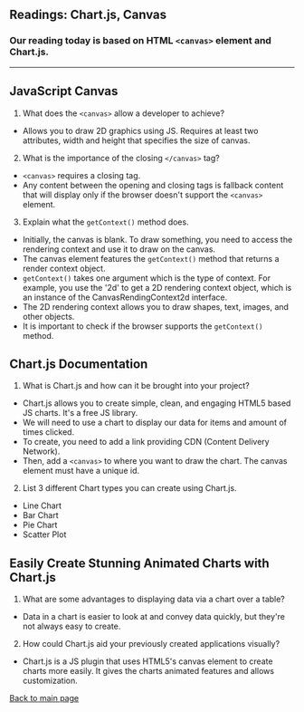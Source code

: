 ## Readings: Chart.js, Canvas

### Our reading today is based on HTML `<canvas>` element and Chart.js.
---

## JavaScript Canvas

1. What does the `<canvas>` allow a developer to achieve?
- Allows you to draw 2D graphics using JS. Requires at least two attributes, width and height that specifies the size of canvas.

2. What is the importance of the closing `</canvas>` tag?
- `<canvas>` requires a closing tag. 
- Any content between the opening and closing tags is fallback content that will display only if the browser doesn't support the `<canvas>` element.

3. Explain what the `getContext()` method does.
- Initially, the canvas is blank. To draw something, you need to access the rendering context and use it to draw on the canvas. 
- The canvas element features the `getContext()` method that returns a render context object.
- `getContext()` takes one argument which is the type of context. For example, you use the '2d' to get a 2D rendering context object, which is an instance of the CanvasRendingContext2d interface. 
- The 2D rendering context allows you to draw shapes, text, images, and other objects. 
- It is important to check if the browser supports the `getContext()` method.

## Chart.js Documentation

1. What is Chart.js and how can it be brought into your project?
- Chart.js allows you to create simple, clean, and engaging HTML5 based JS charts. It's a free JS library.
- We will need to use a chart to display our data for items and amount of times clicked. 
- To create, you need to add a link providing CDN (Content Delivery Network).
- Then, add a `<canvas>` to where you want to draw the chart. The canvas element must have a unique id. 

2. List 3 different Chart types you can create using Chart.js.
- Line Chart
- Bar Chart
- Pie Chart
- Scatter Plot

## Easily Create Stunning Animated Charts with Chart.js

1. What are some advantages to displaying data via a chart over a table?
- Data in a chart is easier to look at and convey data quickly, but they're not always easy to create. 

2. How could Chart.js aid your previously created applications visually?
- Chart.js is a JS plugin that uses HTML5's canvas element to create charts more easily. It gives the charts animated features and allows customization. 

[Back to main page](README.md)